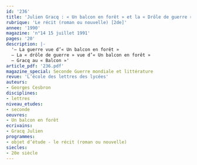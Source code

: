 ```yaml
---
id: '236'
title: 'Julien Gracq : « Un balcon en forêt » et la « Drôle de guerre » '
rubrique: 'Le récit (roman ou nouvelle) [2de]'
annee: '1990'
magazine: 'n°14 15 juillet 1991'
pages: '20'
description: |-
  '– La guerre vue d’« Un balcon en forêt »
  – La « drôle de guerre » vue d’« Un balcon en forêt »
  – Gracq au « Balcon »'
article_pdf: '236.pdf'
magazine_special: Seconde Guerre mondiale et littérature
revue: 'L’école des lettres des lycées'
auteurs:
- Georges Cesbron
disciplines:
- lettres
niveau_etudes:
- seconde
oeuvres:
- Un balcon en forêt
ecrivains:
- Gracq Julien
programmes:
- objet d’étude - le récit (roman ou nouvelle)
siecles:
- 20e siècle
---
```

